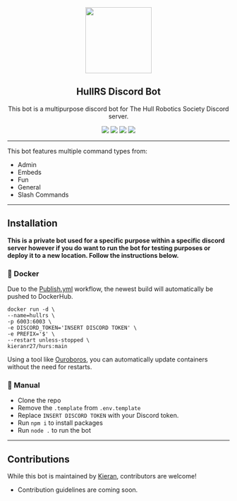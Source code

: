 <div align="center">

<img src="https://cdn.discordapp.com/avatars/981931735400988702/cc5e6e40c52bb7de459156fd162c9d7a.webp" width="150" height="150">

## HullRS Discord Bot

This bot is a multipurpose discord bot for The Hull Robotics Society Discord server. 

<img src="https://img.shields.io/github/workflow/status/hullcss/hullcss-discord-bot/Publish%20Docker%20image?style=for-the-badge">
<img src="https://img.shields.io/badge/Discord.JS-13.10.2-blue?style=for-the-badge&logo=DISCORD" />
<img src="https://img.shields.io/badge/Node%20Version-16.16.0-brightgreen?style=for-the-badge&logo=Node.js">
<img src="https://img.shields.io/badge/License-MIT-brightgreen?style=for-the-badge">
</div align="center">

---

This bot features multiple command types from:
* Admin
* Embeds
* Fun
* General
* Slash Commands

---
## Installation 
**This is a private bot used for a specific purpose within a specific discord server however if you do want to run the bot for testing purposes or deploy it to a new location. Follow the instructions below.** 

### 🐋 Docker 
Due to the [Publish.yml](.github/workflows/publish.yml) workflow, the newest build will automatically be pushed to DockerHub.

```docker
docker run -d \
--name=hullrs \
-p 6003:6003 \
-e DISCORD_TOKEN='INSERT DISCORD TOKEN' \
-e PREFIX='$' \
--restart unless-stopped \
kieranr27/hurs:main
```
Using a tool like [Ouroboros](https://github.com/pyouroboros/ouroboros), you can automatically update containers without the need for restarts.


### 👷 Manual
- Clone the repo 
- Remove the `.template` from `.env.template`
- Replace `INSERT DISCORD TOKEN` with your Discord token.
- Run `npm i` to install packages
- Run `node .` to run the bot

---
## Contributions
While this bot is maintained by [Kieran](https://github.com/KieranRobson), contributors are welcome! 
- Contribution guidelines are coming soon.